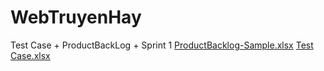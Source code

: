 # WebTruyenHay
Test Case + ProductBackLog + Sprint 1
[ProductBacklog-Sample.xlsx](https://github.com/user-attachments/files/17265532/ProductBacklog-Sample.xlsx)
[Test Case.xlsx](https://github.com/user-attachments/files/17265534/Test.Case.xlsx)
